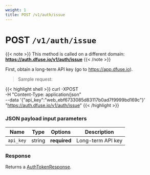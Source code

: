 ```yaml
---
weight: 1
title: POST /v1/auth/issue
---
```


# POST `/v1/auth/issue`

{{< note >}}
This method is called on a different domain: <strong>https://auth.dfuse.io/v1/auth/issue</strong>
{{< /note >}}

First, obtain a long-term API key (go to https://app.dfuse.io).

> Sample request:

{{< highlight shell >}}
curl -XPOST \
  -H "Content-Type: application/json" \
  --data '{"api_key":"web_ebf6733085d83117b0ad7f9999bd169c"}' \
  "https://auth.dfuse.io/v1/auth/issue"
{{< /highlight >}}

### JSON payload input parameters

Name | Type | Options | Description
-----|------|---------|------------
`api_key` | string | **required** | Long-term API key

### Response

Returns a [AuthTokenResponse](#type-AuthTokenResponse).
